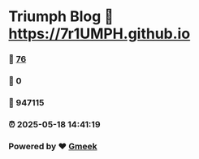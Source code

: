 # Triumph Blog :link: https://7r1UMPH.github.io 
### :page_facing_up: [76](https://7r1UMPH.github.io/tag.html) 
### :speech_balloon: 0 
### :hibiscus: 947115 
### :alarm_clock: 2025-05-18 14:41:19 
### Powered by :heart: [Gmeek](https://github.com/Meekdai/Gmeek)
